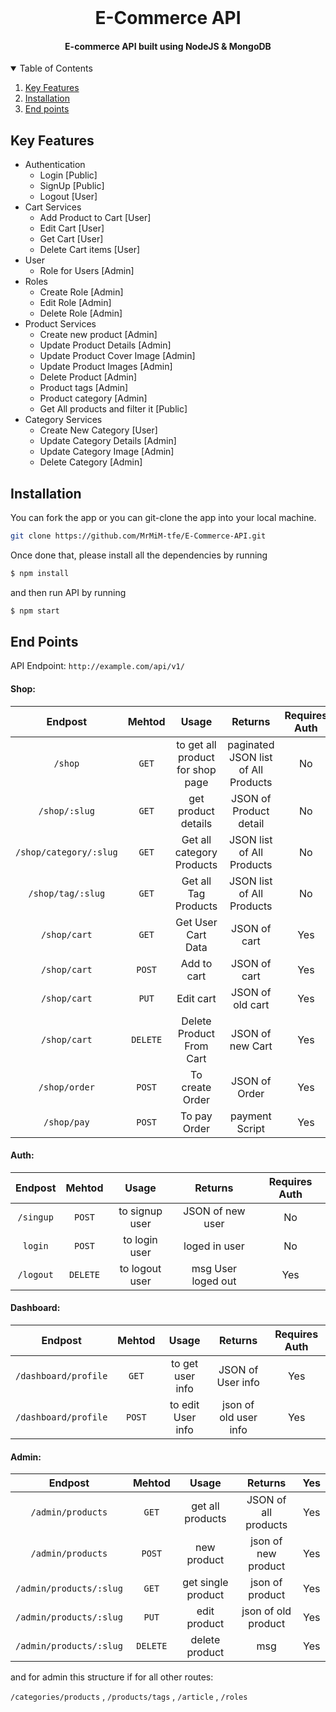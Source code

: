 <br />
<h1 align="center">E-Commerce API</h1>

<h4 align="center">E-commerce API built using NodeJS & MongoDB</h4>

<!-- TABLE OF CONTENTS -->
<details open="open">
  <summary>Table of Contents</summary>
  <ol>
    <li>
      <a href="#key-features">Key Features</a>
    </li>
    <li>
      <a href="#installation">Installation</a>
    </li>
    <li>
      <a href="#end-points">End points</a>
    </li>
  </ol>
</details>

## Key Features

* Authentication
    * Login [Public]
    * SignUp [Public]
    * Logout [User]
* Cart Services
    * Add Product to Cart [User]
    * Edit Cart [User]
    * Get Cart [User]
    * Delete Cart items [User]
* User
    * Role for Users [Admin]
* Roles
    * Create Role [Admin]
    * Edit Role [Admin]
    * Delete Role [Admin]
* Product Services
  * Create new product [Admin]
  * Update Product Details [Admin]
  * Update Product Cover Image [Admin]
  * Update Product Images [Admin]
  * Delete Product [Admin]
  * Product tags [Admin]
  * Product category [Admin]
  * Get All products and filter it [Public]
* Category Services
  * Create New Category [User]
  * Update Category Details [Admin]
  * Update Category Image [Admin]
  * Delete Category [Admin]

## Installation

You can fork the app or you can git-clone the app into your local machine.

```bash
git clone https://github.com/MrMiM-tfe/E-Commerce-API.git
```

Once done that, please install all the
dependencies by running

```bash
$ npm install
```

and then run API by running
```bash
$ npm start
```

## End Points

API Endpoint:
`http://example.com/api/v1/`
#### Shop:

|         Endpost        |  Mehtod  |               Usage              |               Returns               | Requires Auth |
|:----------------------:|:--------:|:--------------------------------:|:-----------------------------------:|:-------------:|
|         `/shop`        |   `GET`  | to get all product for shop page | paginated JSON list of All Products |       No      |
|      `/shop/:slug`     |   `GET`  |        get product details       |        JSON of Product detail       |       No      |
| `/shop/category/:slug` |   `GET`  |     Get all category Products    |      JSON list of All Products      |       No      |
|    `/shop/tag/:slug`   |   `GET`  |       Get all Tag Products       |      JSON list of All Products      |       No      |
|      `/shop/cart`      |   `GET`  |        Get User Cart Data        |             JSON of cart            |      Yes      |
|      `/shop/cart`      |  `POST`  |            Add to cart           |             JSON of cart            |      Yes      |
|      `/shop/cart`      |   `PUT`  |             Edit cart            |           JSON of old cart          |      Yes      |
|      `/shop/cart`      | `DELETE` |     Delete Product From Cart     |           JSON of new Cart          |      Yes      |
|      `/shop/order`     |  `POST`  |          To create Order         |            JSON of Order            |      Yes      |
|       `/shop/pay`      |  `POST`  |           To pay Order           |            payment Script           |      Yes      |

#### Auth:
|  Endpost  |  Mehtod  |      Usage     |       Returns      | Requires Auth |
|:---------:|:--------:|:--------------:|:------------------:|:-------------:|
| `/singup` |  `POST`  | to signup user |  JSON of new user  |       No      |
|  `login`  |  `POST`  |  to login user |    loged in user   |       No      |
| `/logout` | `DELETE` | to logout user | msg User loged out |      Yes      |

#### Dashboard:
|        Endpost       | Mehtod |       Usage       |        Returns        | Requires Auth |
|:--------------------:|:------:|:-----------------:|:---------------------:|:-------------:|
| `/dashboard/profile` |  `GET` |  to get user info |   JSON of User info   |      Yes      |
| `/dashboard/profile` | `POST` | to edit User info | json of old user info |      Yes      |

#### Admin:
|         Endpost         |  Mehtod  |        Usage       |        Returns       | Yes |
|:-----------------------:|:--------:|:------------------:|:--------------------:|:---:|
|    `/admin/products`    |   `GET`  |  get all products  | JSON of all products | Yes |
|    `/admin/products`    |  `POST`  |     new product    |  json of new product | Yes |
| `/admin/products/:slug` |   `GET`  | get single product |    json of product   | Yes |
| `/admin/products/:slug` |   `PUT`  |    edit product    |  json of old product | Yes |
| `/admin/products/:slug` | `DELETE` |   delete product   |          msg         | Yes |

and for admin this structure if for all other routes:

`/categories/products` , `/products/tags` , `/article` , `/roles`

